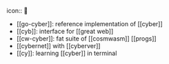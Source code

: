 icon:: 🚧

- [[go-cyber]]: reference implementation of [[cyber]]
- [[cyb]]: interface for [[great web]]
- [[cw-cyber]]: fat suite of [[cosmwasm]] [[progs]]
- [[cybernet]] with [[cyberver]]
- [[cy]]: learning [[cyber]] in terminal
